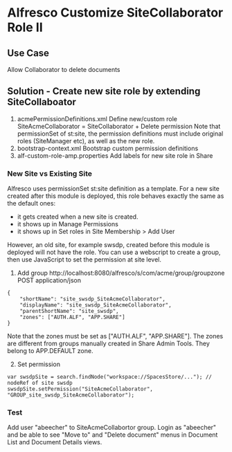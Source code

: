 # Alfresco Customize SiteCollaborator Role II

## Use Case
Allow Collaborator to delete documents 

## Solution - Create new site role by extending SiteCollaboator
1. acmePermissionDefinitions.xml
Define new/custom role SiteAcmeCollaborator = SiteCollaborator + Delete permission
Note that permissionSet of st:site, the permission definitions must include original roles (SiteManager etc), as well as the new role.
2. bootstrap-context.xml
Bootstrap custom permission definitions
3. alf-custom-role-amp.properties
Add labels for new site role in Share

### New Site vs Existing Site
Alfresco uses permissionSet st:site definition as a template. For a new site created after this module is deployed, this role behaves exactly the same as the default ones:
- it gets created when a new site is created.
- it shows up in Manage Permissions
- it shows up in Set roles in Site Membership > Add User

However, an old site, for example swsdp, created before this module is deployed will not have the role. You can use a webscript to create a group, then use JavaScript to set the permission at site level.

1. Add group
http://localhost:8080/alfresco/s/com/acme/group/groupzone
POST
application/json
```
{
    "shortName": "site_swsdp_SiteAcmeCollaborator",
    "displayName": "site_swsdp_SiteAcmeCollaborator",
    "parentShortName": "site_swsdp",
    "zones": ["AUTH.ALF", "APP.SHARE"]
}
```
Note that the zones must be set as ["AUTH.ALF", "APP.SHARE"]. The zones are different from groups manually created in Share Admin Tools. They belong to APP.DEFAULT zone.

2. Set permission
```
var swsdpSite = search.findNode("workspace://SpacesStore/..."); // nodeRef of site swsdp
swsdpSite.setPermission("SiteAcmeCollaborator", "GROUP_site_swsdp_SiteAcmeCollaborator");
```

### Test
Add user "abeecher" to SiteAcmeCollabortor group. Login as "abeecher" and be able to see "Move to" and "Delete document" menus in Document List and Document Details views.
